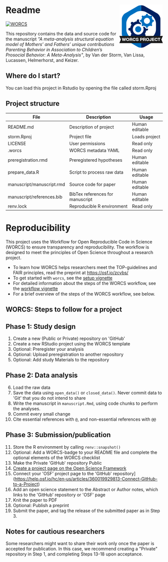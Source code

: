 # Readme <a href='https://osf.io/zcvbs/'><img src='worcs_badge.png' align="right" height="139" /></a>






[![WORCS](https://img.shields.io/badge/WORCS-open%20science-brightgreen)](https://osf.io/zcvbs/)





This repository contains the data and source code for the manuscript *"A meta-analysis structural equation model of Mothers’ and Fathers’ unique contributions Parenting Behavior in Association to Children’s Prosocial Behavior: A Meta-Analysis"*, by Van der Storm, Van Lissa, Lucassen, Helmerhorst, and Keizer.

## Where do I start?

You can load this project in Rstudio by opening the file called storm.Rproj

## Project structure

<!--  You can add rows to this table, using "|" to separate columns.         -->
File                      | Description                      | Usage         
------------------------- | -------------------------------- | --------------
README.md                 | Description of project           | Human editable
storm.Rproj               | Project file                     | Loads project 
LICENSE                   | User permissions                 | Read only     
.worcs                    | WORCS metadata YAML              | Read only     
preregistration.rmd       | Preregistered hypotheses         | Human editable
prepare_data.R            | Script to process raw data       | Human editable
manuscript/manuscript.rmd | Source code for paper            | Human editable
manuscript/references.bib | BibTex references for manuscript | Human editable
renv.lock                 | Reproducible R environment       | Read only     

<!--  You can consider adding the following to this file:                    -->
<!--  * A citation reference for your project                                -->
<!--  * Contact information for questions/comments                           -->
<!--  * How people can offer to contribute to the project                    -->
<!--  * A contributor code of conduct, https://www.contributor-covenant.org/ -->

# Reproducibility

This project uses the Workflow for Open Reproducible Code in Science (WORCS) to
ensure transparency and reproducibility. The workflow is designed to meet the
principles of Open Science throughout a research project. 

* To learn how WORCS helps researchers meet the TOP-guidelines and FAIR principles, read the preprint at https://osf.io/zcvbs/
* To get started with `worcs`, see the [setup vignette](https://cjvanlissa.github.io/worcs/articles/setup.html)
* For detailed information about the steps of the WORCS workflow, see the [workflow vignette](https://cjvanlissa.github.io/worcs/articles/workflow.html)
* For a brief overview of the steps of the WORCS workflow, see below.

## WORCS: Steps to follow for a project

## Phase 1: Study design

1. Create a new (Public or Private) repository on 'GitHub'
2. Create a new RStudio project using the WORCS template
3. Optional: Preregister your analysis
4. Optional: Upload preregistration to another repository
5. Optional: Add study Materials to the repository

## Phase 2: Data analysis

6. Load the raw data
7. Save the data using `open_data()` or `closed_data()`. Never commit data to 'Git' that you do not intend to share
8. Write the manuscript in `manuscript.Rmd`, using code chunks to perform the analyses.
9. Commit every small change
10. Cite essential references with `@`, and non-essential references with `@@`

## Phase 3: Submission/publication

11. Store the R environment by calling `renv::snapshot()`
12. Optional: Add a WORCS-badge to your README file and complete the optional elements of the WORCS checklist
13. Make the Private 'GitHub' repository Public
14. [Create a project page on the Open Science Framework](https://help.osf.io/hc/en-us/articles/360019737594-Create-a-Project)
15. Connect your 'OSF' project page to the 'GitHub' repository](https://help.osf.io/hc/en-us/articles/360019929813-Connect-GitHub-to-a-Project)
16. Add an open science statement to the Abstract or Author notes, which links to the 'GitHub' repository or 'OSF' page
17. Knit the paper to PDF
18. Optional: Publish a preprint
19. Submit the paper, and tag the release of the submitted paper as in Step 3.

## Notes for cautious researchers

Some researchers might want to share their work only once the paper is accepted for publication. In this case, we recommend creating a "Private" repository in Step 1, and completing Steps 13-18 upon acceptance.
